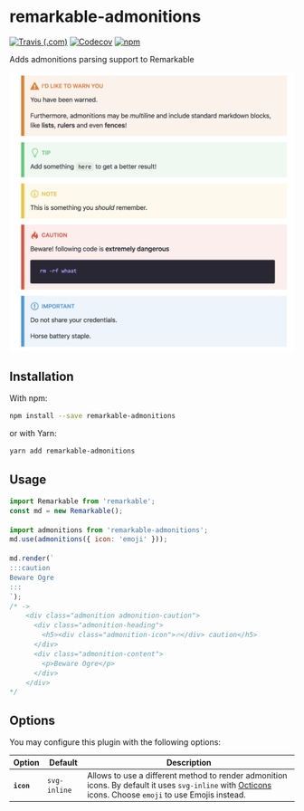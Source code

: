 # remarkable-admonitions

[![Travis (.com)](https://img.shields.io/travis/com/favoloso/remarkable-admonitions.svg)](https://travis-ci.com/favoloso/remarkable-admonitions)
[![Codecov](https://img.shields.io/codecov/c/github/favoloso/remarkable-admonitions.svg)](https://codecov.io/gh/favoloso/remarkable-admonitions)
[![npm](https://img.shields.io/npm/v/remarkable-admonitions.svg)](https://www.npmjs.com/package/remarkable-admonitions)

Adds admonitions parsing support to Remarkable

<img src="assets/preview.png" width="680" />

## Installation

With npm:

```sh
npm install --save remarkable-admonitions
```

or with Yarn:

```sh
yarn add remarkable-admonitions
```

## Usage

```js
import Remarkable from 'remarkable';
const md = new Remarkable();

import admonitions from 'remarkable-admonitions';
md.use(admonitions({ icon: 'emoji' }));

md.render(`
:::caution
Beware Ogre
:::
`);
/* ->
    <div class="admonition admonition-caution">
      <div class="admonition-heading">
        <h5><div class="admonition-icon">🔥</div> caution</h5>
      </div>
      <div class="admonition-content">
        <p>Beware Ogre</p>
      </div>
    </div>
*/
```

## Options

You may configure this plugin with the following options:

| Option     | Default      | Description                                                                                                                                                                            |
| ---------- | ------------ | -------------------------------------------------------------------------------------------------------------------------------------------------------------------------------------- |
| **`icon`** | `svg-inline` | Allows to use a different method to render admonition icons. By default it uses `svg-inline` with [Octicons](https://octicons.github.com) icons. Choose `emoji` to use Emojis instead. |
